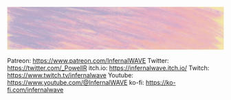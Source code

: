 ![Header](./stretched-banner.jpeg)

Patreon: https://www.patreon.com/InfernalWAVE
Twitter: https://twitter.com/_PowellR
itch.io: https://infernalwave.itch.io/
Twitch: https://www.twitch.tv/infernalwave
Youtube: https://www.youtube.com/@InfernalWAVE
ko-fi: https://ko-fi.com/infernalwave
